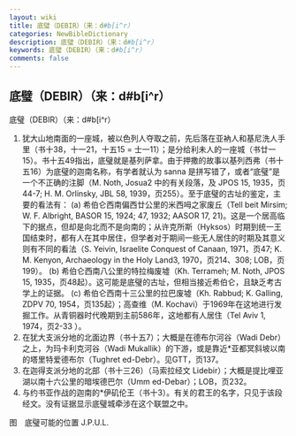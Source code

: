 ```yaml
---
layout: wiki
title: 底璧（DEBIR）（来：d#b[i^r）
categories: NewBibleDictionary
description: 底璧（DEBIR）（来：d#b[i^r）
keywords: 底璧（DEBIR）（来：d#b[i^r）
comments: false
---
```


## 底璧（DEBIR）（来：d#b[i^r）



底璧（DEBIR）（来：d#b[i^r）
1. 犹大山地南面的一座城，被以色列人夺取之前，先后落在亚衲人和基尼洗人手里（书十38，十一21，十五15 = 士一11）；是分给利未人的一座城（书廿一15）。书十五49指出，底璧就是基列萨拿。由于押撒的故事以基列西弗（书十五16）为底璧的迦南名称，有学者就认为 sanna
是拼写错了，或者“底璧”是一个不正确的注脚（M. Noth, Josua2 中的有关段落，及 JPOS
15, 1935，页44-7; H. M. Orlinsky, JBL
58, 1939，页255）。至于底璧的古址的鉴定，主要的看法有：
(a) 希伯仑西南偏西廿公里的米西呣之家废丘（Tell beit Mirsim; W. F.
Albright, BASOR 15, 1924; 47, 1932; AASOR 17, 21)。这是一个居高临下的据点，但却是向北而不是向南的；从许克所斯（Hyksos）时期到统一王国结束时，都有人在其中居住，但学者对于期间一些无人居住的时期及其意义则有不同的看法（S. Yeivin, Israelite Conquest of Canaan, 1971，页47; K. M. Kenyon, Archaeology in the Holy Land3, 1970，页214、308; LOB，页199）。
(b) 希伯仑西南八公里的特拉梅废墟（Kh. Terrameh; M. Noth, JPOS 15, 1935，页48起）。这可能是底璧的古址，但相当接近希伯仑，且缺乏考古学上的证据。
(c) 希伯仑西南十三公里的拉巴废墟（Kh. Rabbud; K. Galling, ZDPV 70, 1954，页135起）；高查维（M. Kochavi）于1969年在这地进行发掘工作。从青铜器时代晚期到主前586年，这地都有人居住（Tel Aviv 1, 1974，页2-33 ）。
2. 在犹大支派分地的北面边界（书十五7）；大概是在德布尔河谷（Wadi Debr）之上，为玛卡利克河谷（Wadi Mukallik）的下游，或是靠近*亚都冥斜坡以南的塔里特爱德布尔（Tughret ed-Debr）。见GTT，页137。
3. 在迦得支派分地的北部（书十三26）（马索拉经文 Lidebir）；大概是提比哩亚湖以南十六公里的暗埃德巴尔（Umm ed-Debar）；LOB，页232。
4. 与约书亚作战的迦南的*伊矶伦王（书十3）。有关的君王的名字，只见于该段经文。没有证据显示底璧城牵涉在这个联盟之中。
　


图　底璧可能的位置
J.P.U.L.




